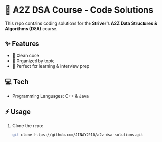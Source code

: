 # 🚀 A2Z DSA Course - Code Solutions

This repo contains coding solutions for the **Striver's A2Z Data Structures & Algorithms (DSA)** course.  

## ✨ Features
- 📝 Clean code  
- 📂 Organized by topic  
- 🎯 Perfect for learning & interview prep

## 💻 Tech
- Programming Languages: C++ & Java

## ⚡ Usage
1. Clone the repo:  
   ```bash
   git clone https://github.com/JINAY2910/a2z-dsa-solutions.git
